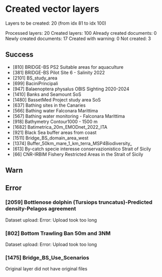 # Created vector layers

Layers to be created: 20 (from idx 81 to idx 100)

Processed layers: 20
Created layers: 100
Already created documents: 0
Newly created documents: 17
Created with warning: 0
Not created: 3

## Success

- [810] BRIDGE-BS PS2 Suitable areas for aquaculture
- [381] BRIDGE-BS Pilot Site 6 - Salinity 2022
- [2101] BS_study_area
- [699] BaciniPrincipali
- [947] Balaenoptera physalus  OBIS Sighting 2020-2024
- [1410] Banks and Seamount SoS
- [1480] BassetMed Project study area SoS
- [637] Bathing sites in the Canaries
- [566] Bathing water Falconara Marittima
- [567] Bathing water monitoring - Falconara Marittima
- [918] Bathymetry  Contour1000 - 1500 m
- [1682] Batimetrica_20m_EMODnet_2022_ITA
- [921] Black Sea buffer areas from coast
- [1511] Bridge_BS_domain_area_west
- [1374] Buffer_50km_mare_1_km_terra_MSP4Biodiversity_
- [613] By-catch specie interesse conservazionistico Strait of Sicily
- [66] CNR-IRBIM  Fishery Restricted Areas in the Strait of Sicily

## Warn

## Error

### [2059] Bottlenose dolphin  (Tursiops truncatus)-Predicted density-Pelagos agreement

Dataset upload: Error: Upload took too long

### [802] Bottom Trawling Ban 50m and 3NM

Dataset upload: Error: Upload took too long

### [1475] Bridge_BS_Use_Scenarios

Original layer did not have original files
